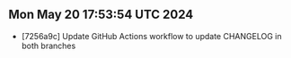 ## Mon May 20 17:53:54 UTC 2024
- [7256a9c] Update GitHub Actions workflow to update CHANGELOG in both branches

